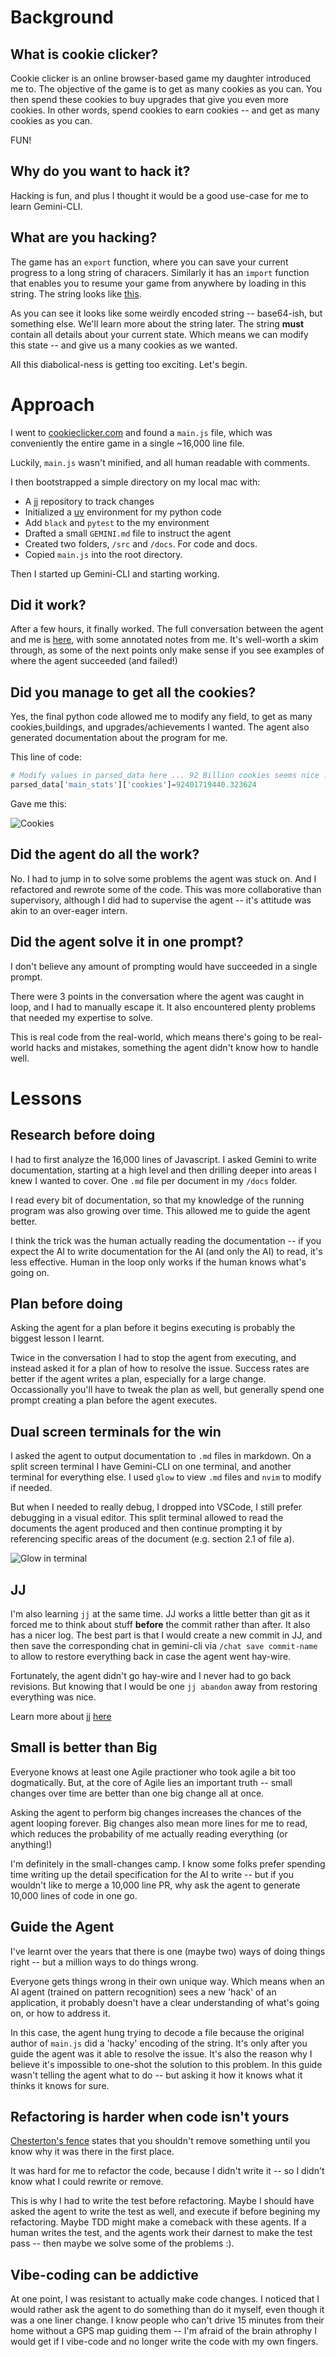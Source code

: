 # Background

## What is cookie clicker?

Cookie clicker is an online browser-based game my daughter introduced me to. The objective of the game is to get as many cookies as you can. You then spend these cookies to buy upgrades that give you even more cookies. In other words, spend cookies to earn cookies -- and get as many cookies as you can.

FUN!

## Why do you want to hack it?

Hacking is fun, and plus I thought it would be a good use-case for me to learn Gemini-CLI.

## What are you hacking?

The game has an `export` function, where you can save your current progress to a long string of characers. Similarly it has an `import` function that enables you to resume your game from anywhere by loading in this string. The string looks like [this](/example_save_game.txt).

As you can see it looks like some weirdly encoded string -- base64-ish, but something else. We'll learn more about the string later. The string **must** contain all details about your current state. Which means we can modify this state -- and give us a many cookies as we wanted. 

All this diabolical-ness is getting too exciting. Let's begin.

# Approach

I went to [cookieclicker.com](https://cookieclicker.com) and found a `main.js` file, which was conveniently the entire game in a single ~16,000 line file.

Luckily, `main.js` wasn't minified, and all human readable with comments.

I then bootstrapped a simple directory on my local mac with:

* A [jj](https://jj-vcs.github.io/jj/latest/) repository to track changes
* Initialized a [uv](https://docs.astral.sh/uv/) environment for my python code
* Add `black` and `pytest` to the my environment
* Drafted a small `GEMINI.md` file to instruct the agent
* Created two folders, `/src` and `/docs`. For code and docs.
* Copied `main.js` into the root directory.

Then I started up Gemini-CLI and starting working.

## Did it work?

After a few hours, it finally worked. The full conversation between the agent and me is [here](/conversation.md), with some annotated notes from me. It's well-worth a skim through, as some of the next points only make sense if you see examples of where the agent succeeded (and failed!)

## Did you manage to get all the cookies?

Yes, the final python code allowed me to modify any field, to get as many cookies,buildings, and upgrades/achievements I wanted. The agent also generated documentation about the program for me.

This line of code:

```python
# Modify values in parsed_data here ... 92 Billion cookies seems nice :)
parsed_data['main_stats']['cookies']=92401719440.323624
```

Gave me this:

![Cookies](docs/images/cookies.png)

## Did the agent do all the work?

No. I had to jump in to solve some problems the agent was stuck on. And I refactored and rewrote some of the code. This was more collaborative than supervisory, although I did had to supervise the agent -- it's attitude was akin to an over-eager intern.

## Did the agent solve it in one prompt?

I don't believe any amount of prompting would have succeeded in a single prompt. 

There were 3 points in the conversation where the agent was caught in loop, and I had to manually escape it. It also encountered plenty problems that needed my expertise to solve. 

This is real code from the real-world, which means there's going to be real-world hacks and mistakes, something the agent didn't know how to handle well.

#  Lessons

## Research before doing

I had to first analyze the 16,000 lines of Javascript. I asked Gemini to write documentation, starting at a high level and then drilling deeper into areas I knew I wanted to cover. One `.md` file per document in my `/docs` folder.

I read every bit of documentation, so that my knowledge of the running program was also growing over time. This allowed me to guide the agent better.

I think the trick was the human actually reading the documentation -- if you expect the AI to write documentation for the AI (and only the AI) to read, it's less effective. Human in the loop only works if the human knows what's going on.

## Plan before doing

Asking the agent for a plan before it begins executing is probably the biggest lesson I learnt.

Twice in the conversation I had to stop the agent from executing, and instead asked it for a plan of how to resolve the issue. Success rates are better if the agent writes a plan, especially for a large change. Occassionally you'll have to tweak the plan as well, but generally spend one prompt creating a plan before the agent executes.

## Dual screen terminals for the win

I asked the agent to output documentation to `.md` files in markdown. On a split screen terminal I have Gemini-CLI on one terminal, and another terminal for everything else. I used `glow` to view `.md` files and `nvim` to modify if needed. 

But when I needed to really debug, I dropped into VSCode, I still prefer debugging in a visual editor. This split terminal allowed to read the documents the agent produced and then continue prompting it by referencing specific areas of the document (e.g. section 2.1 of file a). 

![Glow in terminal](/docs/images/terminal.png)


## JJ

I'm also learning `jj` at the same time. JJ works a little better than git as it forced me to think about stuff **before** the commit rather than after. It also has a nicer log. The best part is that I would create a new commit in JJ, and then save the corresponding chat in gemini-cli via `/chat save commit-name` to allow to restore everything back in case the agent went hay-wire. 

Fortunately, the agent didn't go hay-wire and I never had to go back revisions. But knowing that I would be one `jj abandon` away from restoring everything was nice.

Learn more about jj [here](https://jj-vcs.github.io/jj/latest/)

## Small is better than Big

Everyone knows at least one Agile practioner who took agile a bit too dogmatically. But, at the core of Agile lies an important truth -- small changes over time are better than one big change all at once.

Asking the agent to perform big changes increases the chances of the agent looping forever. Big changes also mean more lines for me to read, which reduces the probability of me actually reading everything (or anything!)

I'm definitely in the small-changes camp. I know some folks prefer spending time writing up the detail specification for the AI to write -- but if you wouldn't like to merge a 10,000 line PR, why ask the agent to generate 10,000 lines of code in one go.

## Guide the Agent

I've learnt over the years that there is one (maybe two) ways of doing things right -- but a million ways to do things wrong.

Everyone gets things wrong in their own unique way. Which means when an AI agent (trained on pattern recognition) sees a new 'hack' of an application, it probably doesn't have a clear understanding of what's going on, or how to address it. 

In this case, the agent hung trying to decode a file because the original author of `main.js` did a 'hacky' encoding of the string. It's only after you guide the agent was it able to resolve the issue. It's also the reason why I believe it's impossible to one-shot the solution to this problem. In this guide wasn't telling the agent what to do -- but asking it how it knows what it thinks it knows for sure.

## Refactoring is harder when code isn't yours

[Chesterton's fence](https://en.wikipedia.org/wiki/Wikipedia:Chesterton%27s_fence) states that you shouldn't remove something until you know why it was there in the first place.

It was hard for me to refactor the code, because I didn't write it -- so I didn't know what I could rewrite or remove.

This is why I had to write the test before refactoring. Maybe I should have asked the agent to write the test as well, and execute if before begining my refactoring. Maybe TDD might make a comeback with these agents. If a human writes the test, and the agents work their darnest to make the test pass -- then maybe we solve some of the problems :).

## Vibe-coding can be addictive

At one point, I was resistant to actually make code changes. I noticed that I would rather ask the agent to do something than do it myself, even though it was a one liner change. I know people who can't drive 15 minutes from their home without a GPS map guiding them -- I'm afraid of the brain athrophy I would get if I vibe-code and no longer write the code with my own fingers.

